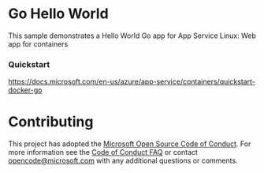 # Go Hello World

This sample demonstrates a Hello World Go app for App Service Linux: Web app for containers


### Quickstart
https://docs.microsoft.com/en-us/azure/app-service/containers/quickstart-docker-go

# Contributing

This project has adopted the [Microsoft Open Source Code of Conduct](https://opensource.microsoft.com/codeofconduct/). For more information see the [Code of Conduct FAQ](https://opensource.microsoft.com/codeofconduct/faq/) or contact [opencode@microsoft.com](mailto:opencode@microsoft.com) with any additional questions or comments.
